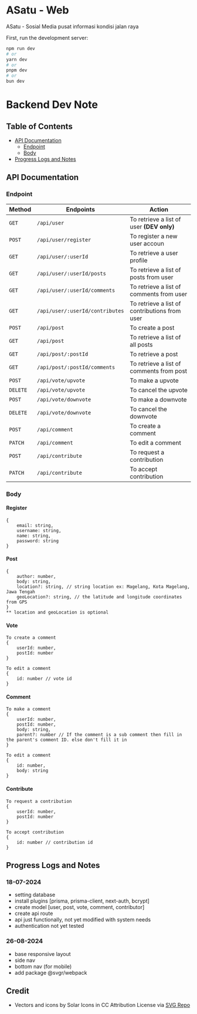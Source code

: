 # ASatu - Web

ASatu - Sosial Media pusat informasi kondisi jalan raya

First, run the development server:

```bash
npm run dev
# or
yarn dev
# or
pnpm dev
# or
bun dev
```

# Backend Dev Note

## Table of Contents

- [API Documentation](#api-documentation)
  - [Endpoint](#endpoint)
  - [Body](#body)
- [Progress Logs and Notes](#progress-logs-and-notes)

## API Documentation

### Endpoint

| Method   | Endpoints                       | Action                                            |
| -------- | ------------------------------- | ------------------------------------------------- |
| `GET`    | `/api/user`                     | To retrieve a list of user **(DEV only)**         |
| `POST`   | `/api/user/register`            | To register a new user accoun [<Body>](#Register) |
| `GET`    | `/api/user/:userId`             | To retrieve a user profile                        |
| `GET`    | `/api/user/:userId/posts`       | To retrieve a list of posts from user             |
| `GET`    | `/api/user/:userId/comments`    | To retrieve a list of comments from user          |
| `GET`    | `/api/user/:userId/contributes` | To retrieve a list of contributions from user     |
| `POST`   | `/api/post`                     | To create a post [<Body>](#Post)                  |
| `GET`    | `/api/post`                     | To retrieve a list of all posts                   |
| `GET`    | `/api/post/:postId`             | To retrieve a post                                |
| `GET`    | `/api/post/:postId/comments`    | To retrieve a list of comments from post          |
| `POST`   | `/api/vote/upvote`              | To make a upvote [<Body>](#Vote)                  |
| `DELETE` | `/api/vote/upvote`              | To cancel the upvote [<Body>](#Vote)              |
| `POST`   | `/api/vote/downvote`            | To make a downvote [<Body>](#Vote)                |
| `DELETE` | `/api/vote/downvote`            | To cancel the downvote [<Body>](#Vote)            |
| `POST`   | `/api/comment`                  | To create a comment [<Body>](#Comment)            |
| `PATCH`  | `/api/comment`                  | To edit a comment [<Body>](#Comment)              |
| `POST`   | `/api/contribute`               | To request a contribution [<Body>](#Contribute)   |
| `PATCH`  | `/api/contribute`               | To accept contribution [<Body>](#Contribute)      |

### Body

#### Register

```
{
	email: string,
	username: string,
	name: string,
	password: string
}
```

#### Post

```
{
	author: number,
	body: string,
	location?: string, // string location ex: Magelang, Kota Magelang, Jawa Tengah
	geoLocation?: string, // the latitude and longitude coordinates from GPS
}
** location and geoLocation is optional
```

#### Vote

```
To create a comment
{
	userId: number,
	postId: number
}
```

```
To edit a comment
{
	id: number // vote id
}
```

#### Comment

```
To make a comment
{
	userId: number,
	postId: number,
	body: string,
	parent?: number // If the comment is a sub comment then fill in the parent's comment ID. else don't fill it in
}

```

```
To edit a comment
{
	id: number,
	body: string
}
```

#### Contribute

```
To request a contribution
{
	userId: number,
	postId: number
}

```

```
To accept contribution
{
	id: number // contribution id
}
```

## Progress Logs and Notes

### 18-07-2024

- setting database
- install plugins [prisma, prisma-client, next-auth, bcrypt]
- create model [user, post, vote, comment, contributor]
- create api route
- api just functionally, not yet modified with system needs
- authentication not yet tested

### 26-08-2024

- base responsive layout
- side nav
- bottom nav (for mobile)
- add package @svgr/webpack


## Credit

- Vectors and icons by Solar Icons in CC Attribution License via <a href="https://www.svgrepo.com/author/Solar%20Icons/" target="_blank">SVG Repo</a>
